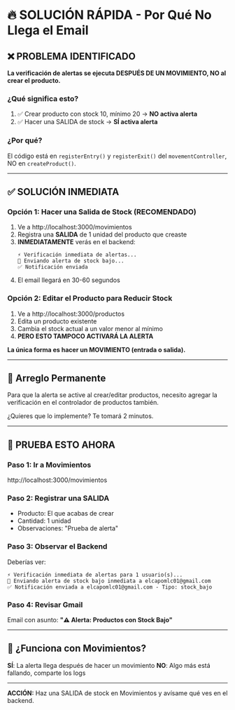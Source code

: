 # 🔥 SOLUCIÓN RÁPIDA - Por Qué No Llega el Email

## ❌ PROBLEMA IDENTIFICADO

**La verificación de alertas se ejecuta DESPUÉS DE UN MOVIMIENTO, NO al crear el producto.**

### ¿Qué significa esto?

1. ✅ Crear producto con stock 10, mínimo 20 → **NO activa alerta**
2. ✅ Hacer una SALIDA de stock → **SÍ activa alerta**

### ¿Por qué?

El código está en `registerEntry()` y `registerExit()` del `movementController`, NO en `createProduct()`.

---

## ✅ SOLUCIÓN INMEDIATA

### Opción 1: Hacer una Salida de Stock (RECOMENDADO)

1. Ve a http://localhost:3000/movimientos
2. Registra una **SALIDA** de 1 unidad del producto que creaste
3. **INMEDIATAMENTE** verás en el backend:
   ```
   ⚡ Verificación inmediata de alertas...
   📧 Enviando alerta de stock bajo...
   ✅ Notificación enviada
   ```
4. El email llegará en 30-60 segundos

### Opción 2: Editar el Producto para Reducir Stock

1. Ve a http://localhost:3000/productos
2. Edita un producto existente
3. Cambia el stock actual a un valor menor al mínimo
4. **PERO ESTO TAMPOCO ACTIVARÁ LA ALERTA**

**La única forma es hacer un MOVIMIENTO (entrada o salida).**

---

## 🔧 Arreglo Permanente

Para que la alerta se active al crear/editar productos, necesito agregar la verificación en el controlador de productos también.

¿Quieres que lo implemente? Te tomará 2 minutos.

---

## 🚀 PRUEBA ESTO AHORA

### Paso 1: Ir a Movimientos
http://localhost:3000/movimientos

### Paso 2: Registrar una SALIDA
- Producto: El que acabas de crear
- Cantidad: 1 unidad
- Observaciones: "Prueba de alerta"

### Paso 3: Observar el Backend
Deberías ver:
```
⚡ Verificación inmediata de alertas para 1 usuario(s)...
📧 Enviando alerta de stock bajo inmediata a elcapomlc01@gmail.com
✅ Notificación enviada a elcapomlc01@gmail.com - Tipo: stock_bajo
```

### Paso 4: Revisar Gmail
Email con asunto: **"⚠️ Alerta: Productos con Stock Bajo"**

---

## 🎯 ¿Funciona con Movimientos?

**SÍ**: La alerta llega después de hacer un movimiento
**NO**: Algo más está fallando, comparte los logs

---

**ACCIÓN:** Haz una SALIDA de stock en Movimientos y avísame qué ves en el backend.
